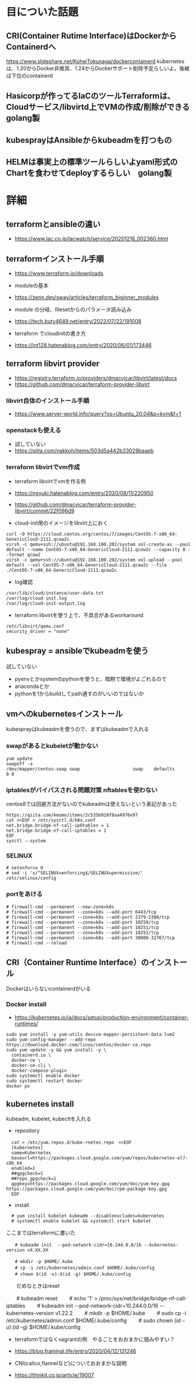 # 目についた話題

## CRI(Container Rutime Interface)はDockerからContainerdへ

https://www.slideshare.net/KoheiTokunaga/dockercontainerd
kubernetesは、1.20からDocker非推奨、1.24からDockerサポート削除予定らしいよ。後継は下位のcontainerd

## Hasicorpが作ってるIaCのツールTerraformは、Cloudサービス/libvirtd上でVMの作成/削除ができる golang製

## kubesprayはAnsibleからkubeadmを打つもの

## HELMは事実上の標準ツールらしいよyaml形式のChartを食わせてdeployするらしい　golang製

# 詳細

## terraformとansibleの違い

- https://www.lac.co.jp/lacwatch/service/20201216_002380.html

## terraformインストール手順

- https://www.terraform.io/downloads

-  moduleの基本
- https://zenn.dev/sway/articles/terraform_biginner_modules
- module の分岐、filesetからのパラメータ読み込み
- https://tech.buty4649.net/entry/2022/07/22/191008
- terraform でcloudinitの書き方
- https://int128.hatenablog.com/entry/2020/06/01/173446

## terraform libvirt provider

- https://registry.terraform.io/providers/dmacvicar/libvirt/latest/docs
- https://github.com/dmacvicar/terraform-provider-libvirt

### libvirt自体のインストール手順

- https://www.server-world.info/query?os=Ubuntu_20.04&p=kvm&f=1

### openstackも使える

- 試していない
- https://qiita.com/nakkoh/items/503d5a442b33029baaeb



### terraform libvirtでvm作成

- terraform libvirtでvmを作る例
- https://ngyuki.hatenablog.com/entry/2020/08/11/220950
- https://github.com/dmacvicar/terraform-provider-libvirt/commit/22f096d9

- cloud-init用のイメージをlibvirt上におく

```
curl -O https://cloud.centos.org/centos/7/images/CentOS-7-x86_64-GenericCloud-2111.qcow2c
virsh -c qemu+ssh://ubuntu@192.168.100.202/system vol-create-as --pool default --name CentOS-7-x86_64-GenericCloud-2111.qcow2c --capacity 0 --format qcow2
virsh -c qemu+ssh://ubuntu@192.168.100.202/system vol-upload --pool default --vol CentOS-7-x86_64-GenericCloud-2111.qcow2c --file ./CentOS-7-x86_64-GenericCloud-2111.qcow2c
```

- log確認

```
/var/lib/cloud/instance/user-data.txt
/var/log/cloud-init.log
/var/log/cloud-init-output.log
```

- terraform libvirtを使う上で、不具合があるworkaround

```
/etc/libvirt/qemu.conf
security_driver = "none"
```

## kubespray = ansibleでkubeadmを使う

試していない

- pyenvとかsystemのpythonを使うと、暗黙で環境がよごれるので
- anacondaとか
- pythonを1からbuildしてpath通すのがいいのではないか


## vmへのkubernetesインストール

kubesprayはkubeadmを使うので、まずはkubeadmで入れる


### swapがあるとkubeletが動かない

```
yum update
swapoff -a
/dev/mapper/centos-swap swap                    swap    defaults        0 0
```

### iptablesがバイバスされる問題対策 nftablesを使わない

centos8では回避方法がないのでkubeadmは使えないという表記があった

```
https://qiita.com/keomo/items/2c535b918f8aa4976e97
cat <<EOF > /etc/sysctl.d/k8s.conf
net.bridge.bridge-nf-call-ip6tables = 1
net.bridge.bridge-nf-call-iptables = 1
EOF
sysctl --system
```

### SELINUX

```
# setenforce 0
# sed -i 's/^SELINUX=enforcing$/SELINUX=permissive/' /etc/selinux/config
```

### portをあける

```
# firewall-cmd --permanent --new-zone=k8s
# firewall-cmd --permanent --zone=k8s --add-port 6443/tcp
# firewall-cmd --permanent --zone=k8s --add-port 2379-2380/tcp
# firewall-cmd --permanent --zone=k8s --add-port 10250/tcp
# firewall-cmd --permanent --zone=k8s --add-port 10251/tcp
# firewall-cmd --permanent --zone=k8s --add-port 10252/tcp
# firewall-cmd --permanent --zone=k8s --add-port 30000-32767/tcp
# firewall-cmd --reload
```

## CRI（Container Runtime Interface）のインストール

Dockerはいらないcontainerdがいる
　　
### Docker install

- https://kubernetes.io/ja/docs/setup/production-environment/container-runtimes/

```
sudo yum install -y yum-utils device-mapper-persistent-data lvm2
sudo yum-config-manager --add-repo   https://download.docker.com/linux/centos/docker-ce.repo
sudo yum update -y && yum install -y \
  containerd.io \
  docker-ce \
  docker-ce-cli \
  docker-compose-plugin
sudo systemctl enable docker
sudo systemctl restart docker
docker ps
```


## kubernetes install

kubeadm, kubelet, kubectlを入れる

- repository

```
  cat > /etc/yum.repos.d/kube-rnetes.repo　<<EOF
  [kubernetes]
  name=Kubernetes
  baseurl=https://packages.cloud.google.com/yum/repos/kubernetes-el7-x86_64
  enabled=1
  ##gpgcheck=1
  ##repo_gpgcheck=1
  gpgkey=https://packages.cloud.google.com/yum/doc/yum-key.gpg https://packages.cloud.google.com/yum/doc/rpm-package-key.gpg
  EOF
```  

- install

```
  # yum install kubelet kubeadm --disableexcludes=kubernetes
  # systemctl enable kubelet && systemctl start kubelet
```

ここまではterraformに書いた

```
　　# kubeadm init  --pod-network-cidr=10.244.0.0/16 --kubernetes-version vX.XX.XX

　　# mkdir -p $HOME/.kube
　　# cp -i /etc/kubernetes/admin.conf $HOME/.kube/config
　　# chown $(id -u):$(id -g) $HOME/.kube/config

```

　　だめなときはreset

　　# kubeadm reset
　　# echo '1' > /proc/sys/net/bridge/bridge-nf-call-iptables
　　# kubeadm init --pod-network-cidr=10.244.0.0/16 --kubernetes-version v1.22.2
　　# mkdir -p $HOME/.kube
　　# sudo cp -i /etc/kubernetes/admin.conf $HOME/.kube/config
　　# sudo chown $(id -u):$(id -g) $HOME/.kube/config



- terraformではなくvagrantの例　やることをおおまかに掴みやすい？
- https://blog.framinal.life/entry/2020/04/12/131246


- CNI(calico,flannelなど)についておおまかな説明
- https://thinkit.co.jp/article/19007

